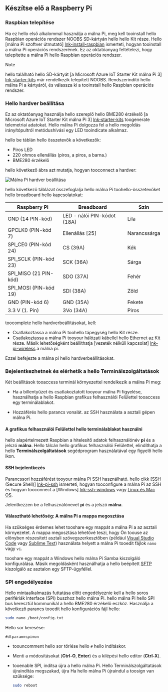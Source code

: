 ## <a name="prepare-your-raspberry-pi"></a>Készítse elő a Raspberry Pi

### <a name="install-raspbian"></a>Raspbian telepítése

Ha ez hello első alkalommal használja a málna Pi, meg kell tooinstall hello Raspbian operációs rendszer NOOBS SD-kártyán hello hello Kit része. Hello [málna Pi szoftver útmutató] [ lnk-install-raspbian] ismerteti, hogyan tooinstall a málna Pi operációs rendszerének. Ez az oktatóanyag feltételezi, hogy telepítette a málna Pi hello Raspbian operációs rendszer.

> [!NOTE]
> hello található hello SD-kártyát [a Microsoft Azure IoT Starter Kit málna Pi 3] [ lnk-starter-kits] már rendelkezik telepített NOOBS. Rendszerindító hello málna Pi a kártyáról, és válassza ki a tooinstall hello Raspbian operációs rendszer.

### <a name="set-up-hello-hardware"></a>Hello hardver beállítása

Ez az oktatóanyag használja hello szereplő hello BME280 érzékelő [a Microsoft Azure IoT Starter Kit málna Pi 3] [ lnk-starter-kits] toogenerate telemetriai adatokat. Hello málna Pi dolgozza fel a hello megoldás irányítópultról metódushívási egy LED tooindicate alkalmaz.

hello be táblán hello összetevők a következők:

- Piros LED
- 220 ohmos ellenállás (piros, a piros, a barna.)
- BME280 érzékelő

hello következő ábra azt mutatja, hogyan tooconnect a hardver:

![Málna Pi hardver beállítása][img-connection-diagram]

hello következő táblázat összefoglalja hello málna Pi toohello-összetevőket hello breadboard hello kapcsolatokat:

| Raspberry Pi            | Breadboard             |Szín         |
| ----------------------- | ---------------------- | ------------- |
| GND (14 PIN-kód)            | LED - nálói PIN-kódot (18A)      | Lila          |
| GPCLK0 (PIN-kód 7)          | Ellenállás [25]         | Narancssárga          |
| SPI_CE0 (PIN-kód 24)        | CS (39A)               | Kék          |
| SPI_SCLK (PIN-kód 23)       | SCK (36A)              | Sárga        |
| SPI_MISO (21 PIN-kód)       | SDO (37A)              | Fehér         |
| SPI_MOSI (PIN-kód 19)       | SDI (38A)              | Zöld         |
| GND (PIN-kód 6)             | GND (35A)              | Fekete         |
| 3.3 V (1. Pin)           | 3Vo (34A)              | Piros           |

toocomplete hello hardverbeállításokat, kell:

- Csatlakoztassa a málna Pi toohello tápegység hello Kit része.
- Csatlakoztassa a málna Pi tooyour hálózati kábellel hello Ethernet az Kit része. Másik lehetőségként beállíthatja [vezeték nélküli kapcsolat] [ lnk-pi-wireless] a málna pi.

Ezzel befejezte a málna pi hello hardverbeállításokat.

### <a name="sign-in-and-access-hello-terminal"></a>Bejelentkezhetnek és elérhetik a hello Terminálszolgáltatások

Két beállítások tooaccess terminál környezettel rendelkezik a málna Pi meg:

- Ha a billentyűzet és csatlakoztatott tooyour málna Pi figyelése, használhatja a hello Raspbian grafikus felhasználói Felülettel tooaccess egy terminálablakot.

- Hozzáférés hello parancs vonalát. az SSH használata a asztali gépen málna Pi.

#### <a name="use-a-terminal-window-in-hello-gui"></a>A grafikus felhasználói Felülettel hello terminálablakot használni

hello alapértelmezett Raspbian a hitelesítő adatok felhasználónév **pi** és a jelszó **málna**. Hello tálcán hello grafikus felhasználói Felülettel, elindíthatja a hello **Terminálszolgáltatások** segédprogram használatával egy figyelő hello ikon.

#### <a name="sign-in-with-ssh"></a>SSH bejelentkezés

Parancssori hozzáférést tooyour málna Pi SSH használható. hello cikk [SSH (Secure Shell)] [ lnk-pi-ssh] ismerteti, hogyan tooconfigure a málna Pi az SSH és hogyan tooconnect a [Windows] [ lnk-ssh-windows] vagy [Linux és Mac OS][lnk-ssh-linux].

Jelentkezzen be a felhasználónevet **pi** és a jelszó **málna**.

#### <a name="optional-share-a-folder-on-your-raspberry-pi"></a>Választható lehetőség: A málna Pi a mappa megosztása

Ha szükséges érdemes lehet tooshare egy mappát a málna Pi a az asztali környezetet. A mappa megosztása lehetővé teszi, hogy Ön toouse az előnyben részesített asztali szövegszerkesztőben (például [Visual Studio Code](https://code.visualstudio.com/) vagy [Sublime Text](http://www.sublimetext.com/)) használata helyett a málna Pi tooedit fájlok `nano` vagy `vi`.

tooshare egy mappát a Windows hello málna Pi Samba kiszolgáló konfigurálása. Másik megoldásként használhatja a hello beépített [SFTP](https://www.raspberrypi.org/documentation/remote-access/) kiszolgáló az asztalon egy SFTP-ügyféllel.

### <a name="enable-spi"></a>SPI engedélyezése

Hello mintaalkalmazás futtatása előtt engedélyeznie kell a hello soros perifériák Interface (SPI) buszhoz hello málna Pi. hello málna Pi hello SPI bus keresztül kommunikál a hello BME280 érzékelő eszköz. Használja a következő parancs tooedit hello konfigurációs fájl hello:

```sh
sudo nano /boot/config.txt
```

Hello sor keresése:

`#dtparam=spi=on`

- toouncomment hello sor törlése hello `#` hello indításkor.
- Menti a módosításokat (**Ctrl-O**, **Enter**) és a kilépési hello editor (**Ctrl-X**).
- tooenable SPI, indítsa újra a hello málna Pi. Hello Terminálszolgáltatások újraindítás megszakad, újra Ha hello málna Pi újraindul a toosign van szüksége:

  ```sh
  sudo reboot
  ```


[img-connection-diagram]: media/iot-suite-raspberry-pi-kit-prepare-pi/rpi2_remote_monitoring.png

[lnk-install-raspbian]: https://www.raspberrypi.org/learning/software-guide/quickstart/
[lnk-pi-wireless]: https://www.raspberrypi.org/documentation/configuration/wireless/README.md
[lnk-pi-ssh]: https://www.raspberrypi.org/documentation/remote-access/ssh/README.md
[lnk-ssh-windows]: https://www.raspberrypi.org/documentation/remote-access/ssh/windows.md
[lnk-ssh-linux]: https://www.raspberrypi.org/documentation/remote-access/ssh/unix.md
[lnk-starter-kits]: https://azure.microsoft.com/develop/iot/starter-kits/
